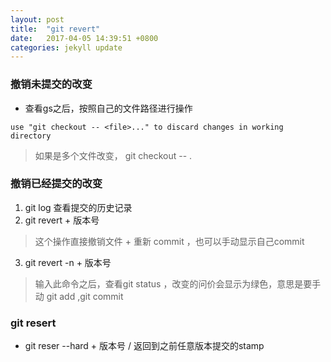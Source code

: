 ```yaml
---
layout: post
title:  "git revert"
date:   2017-04-05 14:39:51 +0800
categories: jekyll update
---
```


### 撤销未提交的改变

* 查看gs之后，按照自己的文件路径进行操作

```
use "git checkout -- <file>..." to discard changes in working directory

```
> 如果是多个文件改变， git checkout -- .

### 撤销已经提交的改变

1. git log 查看提交的历史记录
2. git revert + 版本号 

> 这个操作直接撤销文件 + 重新 commit ，也可以手动显示自己commit

3. git revert -n + 版本号

> 输入此命令之后，查看git status ，改变的问价会显示为绿色，意思是要手动
git add ,git commit


### git resert 

 * git reser --hard + 版本号 / 返回到之前任意版本提交的stamp
